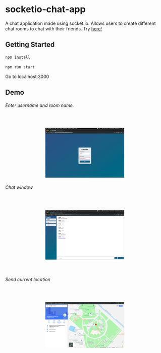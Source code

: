 # socketio-chat-app
A chat application made using socket.io. Allows users to create different chat rooms to chat with their friends.
Try [here!](https://gentle-anchorage-62589.herokuapp.com)
<br/>

## Getting Started
` npm install `

` npm run start `

Go to localhost:3000
<br/>

## Demo
###### Enter username and room name.
<br/>
<p align = "center">
  <img src="screenshots/landing.png" alt="Landing Page" width="250"/>
</p>

###### Chat window
<br/>
<p align = "center">
  <img src="screenshots/chatWindow.png" alt="Chat Window" width="250"/>
</p>
<br/>

###### Send current location
<br/>
<p align = "center">
  <img src="screenshots/map.png" alt="Map" width="250"/>
</p>
<br/>


